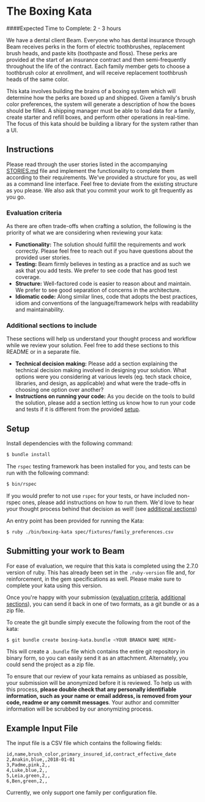 # The Boxing Kata

####Expected Time to Complete: 2 - 3 hours

We have a dental client Beam.
Everyone who has dental insurance through Beam receives perks in the form of electric toothbrushes, replacement brush heads, and paste kits (toothpaste and floss). These perks are provided at the start of an insurance contract and then semi-frequently throughout the life of the contract. Each family member gets to choose a toothbrush color at enrollment, and will receive replacement toothbrush heads of the same color.

This kata involves building the brains of a boxing system which will determine how the perks are boxed up and shipped. Given a family's brush color preferences, the system will generate a description of how the boxes should be filled. A shipping manager must be able to load data for a family, create starter and refill boxes, and perform other operations in real-time. The focus of this kata should be building a library for the system rather than a UI.

## Instructions

Please read through the user stories listed in the accompanying [STORIES.md](STORIES.md) file and implement the functionality to complete them according to their requirements. We've provided a structure for you, as well as a command line interface. Feel free to deviate from the existing structure as you please. We also ask that you commit your work to git frequently as you go.

### Evaluation criteria

As there are often trade-offs when crafting a solution, the following is the priority of what we are considering when reviewing your kata:

- **Functionality:** The solution should fulfill the requirements and work correctly. Please feel free to reach out if you have questions about the provided user stories.
- **Testing:** Beam firmly believes in testing as a practice and as such we ask that you add tests. We prefer to see code that has good test coverage.
- **Structure:** Well-factored code is easier to reason about and maintain. We prefer to see good separation of concerns in the architecture.
- **Idiomatic code:** Along similar lines, code that adopts the best practices, idiom and conventions of the language/framework helps with readability and maintainability.

### Additional sections to include

These sections will help us understand your thought process and workflow while we review your solution. Feel free to add these sections to this README or in a separate file.

- **Technical decision making:** Please add a section explaining the technical decision making involved in designing your solution. What options were you considering at various levels (eg. tech stack choice, libraries, and design, as applicable) and what were the trade-offs in choosing one option over another?
- **Instructions on running your code:** As you decide on the tools to build the solution, please add a section letting us know how to run your code and tests if it is different from the provided [setup](#setup).

## Setup

Install dependencies with the following command:

```bash
$ bundle install
```

The `rspec` testing framework has been installed for you, and tests can be run with the following command:

```bash
$ bin/rspec
```

If you would prefer to not use `rspec` for your tests, or have included non-rspec ones, please add instructions on how to run them. We'd love to hear your thought process behind that decision as well! (see [additional sections](#additional-sections-to-include))

An entry point has been provided for running the Kata:

```bash
$ ruby ./bin/boxing-kata spec/fixtures/family_preferences.csv
```

## Submitting your work to Beam

For ease of evaluation, we require that this kata is completed using the 2.7.0 version of ruby. This has already been set in the `.ruby-version` file and, for reinforcement, in the gem specifications as well. Please make sure to complete your kata using this version.

Once you're happy with your submission ([evaluation criteria](#evaluation-criteria), [additional sections](#additional-sections-to-include)), you can send it back in one of two formats, as a git bundle or as a zip file.

To create the git bundle simply execute the following from the root of the kata:

```bash
$ git bundle create boxing-kata.bundle <YOUR BRANCH NAME HERE>
```

This will create a `.bundle` file which contains the entire git repository in binary form, so you can easily send it as an attachment. Alternately, you could send the project as a zip file.

To ensure that our review of your kata remains as unbiased as possible, your submission will be anonymized before it is reviewed. To help us with this process, **please double check that any personally identifiable information, such as your name or email address, is removed from your code, readme or any commit messages**. Your author and committer information will be scrubbed by our anonymizing process.

## Example Input File

The input file is a CSV file which contains the following fields:

```
id,name,brush_color,primary_insured_id,contract_effective_date
2,Anakin,blue,,2018-01-01
3,Padme,pink,2,,
4,Luke,blue,2,,
5,Leia,green,2,,
6,Ben,green,2,,
```

Currently, we only support one family per configuration file.
